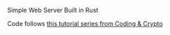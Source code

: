 Simple Web Server Built in Rust

Code follows [this tutorial series from Coding & Crypto](https://www.youtube.com/watch?v=TUzKN9xFKJs&list=PLUBKxx7QjtVnXD7-u8iIVeIdQXmYRptp-&index=9)